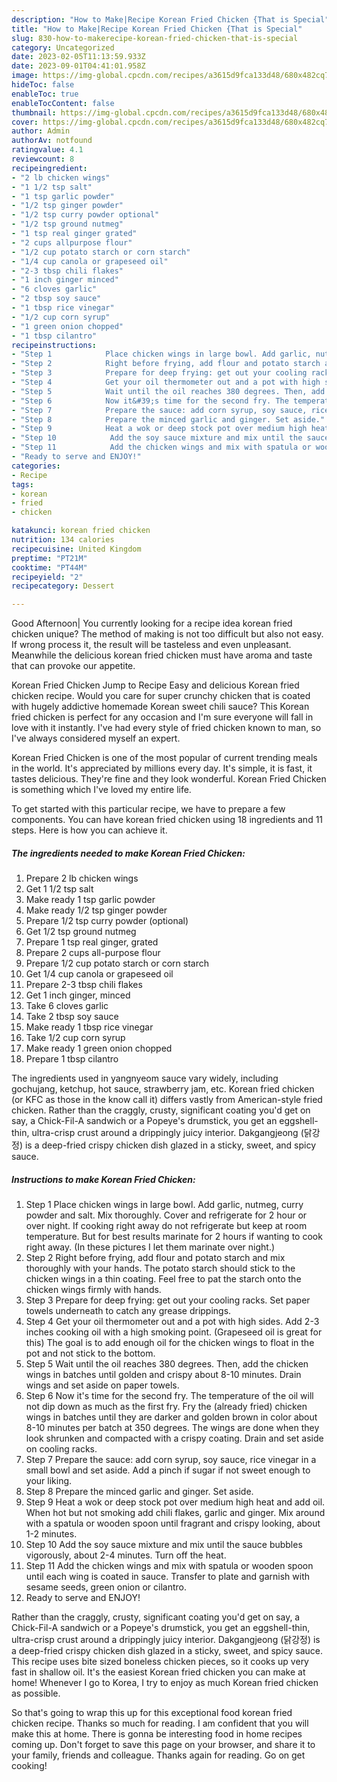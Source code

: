 ```yaml
---
description: "How to Make|Recipe Korean Fried Chicken {That is Special"
title: "How to Make|Recipe Korean Fried Chicken {That is Special"
slug: 830-how-to-makerecipe-korean-fried-chicken-that-is-special
category: Uncategorized
date: 2023-02-05T11:13:59.933Z
date: 2023-09-01T04:41:01.958Z
image: https://img-global.cpcdn.com/recipes/a3615d9fca133d48/680x482cq70/korean-fried-chicken-recipe-main-photo.jpg
hideToc: false
enableToc: true
enableTocContent: false
thumbnail: https://img-global.cpcdn.com/recipes/a3615d9fca133d48/680x482cq70/korean-fried-chicken-recipe-main-photo.jpg
cover: https://img-global.cpcdn.com/recipes/a3615d9fca133d48/680x482cq70/korean-fried-chicken-recipe-main-photo.jpg
author: Admin
authorAv: notfound
ratingvalue: 4.1
reviewcount: 8
recipeingredient:
- "2 lb chicken wings"
- "1 1/2 tsp salt"
- "1 tsp garlic powder"
- "1/2 tsp ginger powder"
- "1/2 tsp curry powder optional"
- "1/2 tsp ground nutmeg"
- "1 tsp real ginger grated"
- "2 cups allpurpose flour"
- "1/2 cup potato starch or corn starch"
- "1/4 cup canola or grapeseed oil"
- "2-3 tbsp chili flakes"
- "1 inch ginger minced"
- "6 cloves garlic"
- "2 tbsp soy sauce"
- "1 tbsp rice vinegar"
- "1/2 cup corn syrup"
- "1 green onion chopped"
- "1 tbsp cilantro"
recipeinstructions:
- "Step 1            Place chicken wings in large bowl. Add garlic, nutmeg, curry powder and salt. Mix thoroughly. Cover and refrigerate for 2 hour or over night. If cooking right away do not refrigerate but keep at room temperature. But for best results marinate for 2 hours if wanting to cook right away. (In these pictures I let them marinate over night.)"
- "Step 2            Right before frying, add flour and potato starch and mix thoroughly with your hands. The potato starch should stick to the chicken wings in a thin coating. Feel free to pat the starch onto the chicken wings firmly with hands."
- "Step 3            Prepare for deep frying: get out your cooling racks. Set paper towels underneath to catch any grease drippings."
- "Step 4            Get your oil thermometer out and a pot with high sides. Add 2-3 inches cooking oil with a high smoking point. (Grapeseed oil is great for this) The goal is to add enough oil for the chicken wings to float in the pot and not stick to the bottom."
- "Step 5            Wait until the oil reaches 380 degrees. Then, add the chicken wings in batches until golden and crispy about 8-10 minutes. Drain wings and set aside on paper towels."
- "Step 6            Now it&#39;s time for the second fry. The temperature of the oil will not dip down as much as the first fry. Fry the (already fried) chicken wings in batches until they are darker and golden brown in color about 8-10 minutes per batch at 350 degrees. The wings are done when they look shrunken and compacted with a crispy coating. Drain and set aside on cooling racks."
- "Step 7            Prepare the sauce: add corn syrup, soy sauce, rice vinegar in a small bowl and set aside. Add a pinch if sugar if not sweet enough to your liking."
- "Step 8            Prepare the minced garlic and ginger. Set aside."
- "Step 9            Heat a wok or deep stock pot over medium high heat and add oil. When hot but not smoking add chili flakes, garlic and ginger. Mix around with a spatula or wooden spoon until fragrant and crispy looking, about 1-2 minutes."
- "Step 10            Add the soy sauce mixture and mix until the sauce bubbles vigorously, about 2-4 minutes. Turn off the heat."
- "Step 11            Add the chicken wings and mix with spatula or wooden spoon until each wing is coated in sauce. Transfer to plate and garnish with sesame seeds, green onion or cilantro."
- "Ready to serve and ENJOY!"
categories:
- Recipe
tags:
- korean
- fried
- chicken

katakunci: korean fried chicken 
nutrition: 134 calories
recipecuisine: United Kingdom
preptime: "PT21M"
cooktime: "PT44M"
recipeyield: "2"
recipecategory: Dessert

---
```



Good Afternoon| You currently looking for a recipe idea korean fried chicken unique? The method of making is not too difficult but also not easy. If wrong process it, the result will be tasteless and even unpleasant. Meanwhile the delicious korean fried chicken must have aroma and taste that can provoke our appetite.





Korean Fried Chicken Jump to Recipe Easy and delicious Korean fried chicken recipe. Would you care for super crunchy chicken that is coated with hugely addictive homemade Korean sweet chili sauce? This Korean fried chicken is perfect for any occasion and I&#39;m sure everyone will fall in love with it instantly. I&#39;ve had every style of fried chicken known to man, so I&#39;ve always considered myself an expert.

Korean Fried Chicken is one of the most popular of current trending meals in the world. It's appreciated by millions every day. It's simple, it is fast, it tastes delicious. They're fine and they look wonderful. Korean Fried Chicken is something which I've loved my entire life.


To get started with this particular recipe, we have to prepare a few components. You can have korean fried chicken using 18 ingredients and 11 steps. Here is how you can achieve it.

<!--inarticleads1-->

##### The ingredients needed to make Korean Fried Chicken:

1. Prepare 2 lb chicken wings
1. Get 1 1/2 tsp salt
1. Make ready 1 tsp garlic powder
1. Make ready 1/2 tsp ginger powder
1. Prepare 1/2 tsp curry powder (optional)
1. Get 1/2 tsp ground nutmeg
1. Prepare 1 tsp real ginger, grated
1. Prepare 2 cups all-purpose flour
1. Prepare 1/2 cup potato starch or corn starch
1. Get 1/4 cup canola or grapeseed oil
1. Prepare 2-3 tbsp chili flakes
1. Get 1 inch ginger, minced
1. Take 6 cloves garlic
1. Take 2 tbsp soy sauce
1. Make ready 1 tbsp rice vinegar
1. Take 1/2 cup corn syrup
1. Make ready 1 green onion chopped
1. Prepare 1 tbsp cilantro


The ingredients used in yangnyeom sauce vary widely, including gochujang, ketchup, hot sauce, strawberry jam, etc. Korean fried chicken (or KFC as those in the know call it) differs vastly from American-style fried chicken. Rather than the craggly, crusty, significant coating you&#39;d get on say, a Chick-Fil-A sandwich or a Popeye&#39;s drumstick, you get an eggshell-thin, ultra-crisp crust around a drippingly juicy interior. Dakgangjeong (닭강정) is a deep-fried crispy chicken dish glazed in a sticky, sweet, and spicy sauce. 

<!--inarticleads2-->

##### Instructions to make Korean Fried Chicken:

1. Step 1            Place chicken wings in large bowl. Add garlic, nutmeg, curry powder and salt. Mix thoroughly. Cover and refrigerate for 2 hour or over night. If cooking right away do not refrigerate but keep at room temperature. But for best results marinate for 2 hours if wanting to cook right away. (In these pictures I let them marinate over night.)
1. Step 2            Right before frying, add flour and potato starch and mix thoroughly with your hands. The potato starch should stick to the chicken wings in a thin coating. Feel free to pat the starch onto the chicken wings firmly with hands.
1. Step 3            Prepare for deep frying: get out your cooling racks. Set paper towels underneath to catch any grease drippings.
1. Step 4            Get your oil thermometer out and a pot with high sides. Add 2-3 inches cooking oil with a high smoking point. (Grapeseed oil is great for this) The goal is to add enough oil for the chicken wings to float in the pot and not stick to the bottom.
1. Step 5            Wait until the oil reaches 380 degrees. Then, add the chicken wings in batches until golden and crispy about 8-10 minutes. Drain wings and set aside on paper towels.
1. Step 6            Now it&#39;s time for the second fry. The temperature of the oil will not dip down as much as the first fry. Fry the (already fried) chicken wings in batches until they are darker and golden brown in color about 8-10 minutes per batch at 350 degrees. The wings are done when they look shrunken and compacted with a crispy coating. Drain and set aside on cooling racks.
1. Step 7            Prepare the sauce: add corn syrup, soy sauce, rice vinegar in a small bowl and set aside. Add a pinch if sugar if not sweet enough to your liking.
1. Step 8            Prepare the minced garlic and ginger. Set aside.
1. Step 9            Heat a wok or deep stock pot over medium high heat and add oil. When hot but not smoking add chili flakes, garlic and ginger. Mix around with a spatula or wooden spoon until fragrant and crispy looking, about 1-2 minutes.
1. Step 10            Add the soy sauce mixture and mix until the sauce bubbles vigorously, about 2-4 minutes. Turn off the heat.
1. Step 11            Add the chicken wings and mix with spatula or wooden spoon until each wing is coated in sauce. Transfer to plate and garnish with sesame seeds, green onion or cilantro.
1. Ready to serve and ENJOY!

Rather than the craggly, crusty, significant coating you&#39;d get on say, a Chick-Fil-A sandwich or a Popeye&#39;s drumstick, you get an eggshell-thin, ultra-crisp crust around a drippingly juicy interior. Dakgangjeong (닭강정) is a deep-fried crispy chicken dish glazed in a sticky, sweet, and spicy sauce. This recipe uses bite sized boneless chicken pieces, so it cooks up very fast in shallow oil. It&#39;s the easiest Korean fried chicken you can make at home! Whenever I go to Korea, I try to enjoy as much Korean fried chicken as possible. 

So that's going to wrap this up for this exceptional food korean fried chicken recipe. Thanks so much for reading. I am confident that you will make this at home. There is gonna be interesting food in home recipes coming up. Don't forget to save this page on your browser, and share it to your family, friends and colleague. Thanks again for reading. Go on get cooking!
